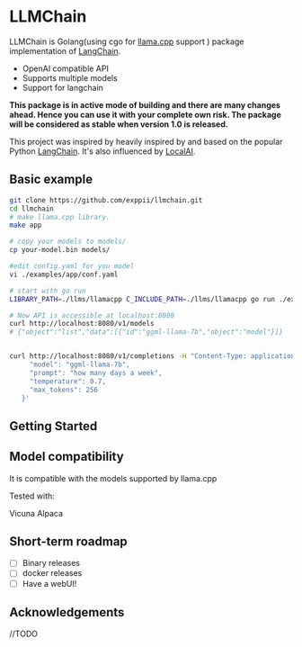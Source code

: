# LLMChain

LLMChain is Golang(using cgo for [llama.cpp](https://github.com/ggerganov/llama.cpp) support ) package implementation of [LangChain](https://github.com/hwchase17/langchain).

- OpenAI compatible API
- Supports multiple models
- Support for langchain

**This package is in active mode of building and there are many changes ahead. Hence you can use it with your complete own risk. The package will be considered as stable when version 1.0 is released.**

This project was inspired by heavily inspired by and based on the popular Python [LangChain](https://github.com/hwchase17/langchain). It's also influenced by [LocalAI](https://github.com/go-skynet/LocalAI).


## Basic example


```bash
git clone https://github.com/exppii/llmchain.git
cd llmchain
# make llama.cpp library.
make app

# copy your models to models/
cp your-model.bin models/

#edit config.yaml for you model 
vi ./examples/app/conf.yaml

# start with go run
LIBRARY_PATH=./llms/llamacpp C_INCLUDE_PATH=./llms/llamacpp go run ./examples/app -conf ./examples/app/conf.yaml

# Now API is accessible at localhost:8080
curl http://localhost:8080/v1/models
# {"object":"list","data":[{"id":"ggml-llama-7b","object":"model"}]}


curl http://localhost:8080/v1/completions -H "Content-Type: application/json" -d '{
     "model": "ggml-llama-7b",            
     "prompt": "how many days a week",
     "temperature": 0.7,
     "max_tokens": 256
   }'

```

## Getting Started

## Model compatibility

It is compatible with the models supported by llama.cpp

Tested with:

Vicuna
Alpaca


## Short-term roadmap

- [ ] Binary releases
- [ ] docker releases
- [ ] Have a webUI!

## Acknowledgements

//TODO